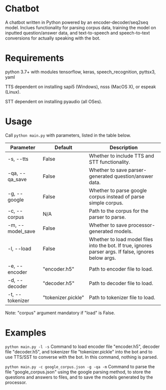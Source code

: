 # Chatbot
A chatbot written in Python powered by an encoder-decoder/seq2seq model. Inclues functionality for parsing corpus data, training the model on inputted question/answer data, and text-to-speech and speech-to-text conversions for actually speaking with the bot.

# Requirements
python 3.7+ with modules tensorflow, keras, speech_recognition, pyttsx3, yaml

TTS dependent on installing sapi5 (Windows), nsss (MacOS X), or espeak (Linux).

STT dependent on installing pyaudio (all OSes).

# Usage
Call ```python main.py``` with parameters, listed in the table below.

| Parameter | Default | Description |
| --- | --- | --- |
| -s, --tts | False | Whether to include TTS and STT functionality. |
| -qa, --qa_save | False | Whether to save parser-generated question/answer data. |
| -g, --google | False | Whether to parse google corpus instead of parse simple corpus. |
| -c, --corpus | N/A | Path to the corpus for the parser to parse. |
| -m, --model_save | False | Whether to save processor-generated models. |
| -l, --load | False | Whether to load model files into the bot. If true, ignores parser args. If false, ignores below args. |
| -e, --encoder | "encoder.h5" | Path to encoder file to load. |
| -d, --decoder | "decoder.h5" | Path to decoder file to load. |
| -t, --tokenizer | "tokenizer.pickle" | Path to tokenizer file to load. |

Note: "corpus" argument mandatory if "load" is False.

# Examples
```python main.py -l -s```
Command to load encoder file "encoder.h5", decoder file "decoder.h5", and tokenizer file "tokenizer.pickle" into the bot and to use TTS/SST to converse with the bot. In this command, nothing is parsed.

```python main.py -c google_corpus.json -g -qa -m```
Command to parse the file "google_corpus.json" using the google parsing method, to store the questions and answers to files, and to save the models generated by the processor.